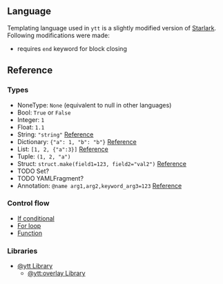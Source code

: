 ## Language

Templating language used in `ytt` is a slightly modified version of [Starlark](https://github.com/google/starlark-go/blob/master/doc/spec.md). Following modifications were made:

- requires `end` keyword for block closing

## Reference

### Types

- NoneType: `None` (equivalent to null in other languages)
- Bool: `True` or `False`
- Integer: `1`
- Float: `1.1`
- String: `"string"` [Reference](lang-ref-string.md)
- Dictionary: `{"a": 1, "b": "b"}` [Reference](lang-ref-dict.md)
- List: `[1, 2, {"a":3}]` [Reference](lang-ref-list.md)
- Tuple: `(1, 2, "a")`
- Struct: `struct.make(field1=123, field2="val2")` [Reference](lang-ref-ytt.md#struct)
- TODO Set?
- TODO YAMLFragment?
- Annotation: `@name arg1,arg2,keyword_arg3=123` [Reference](lang-ref-annotation.md)

### Control flow

- [If conditional](lang-ref-if.md)
- [For loop](lang-ref-for.md)
- [Function](lang-ref-def.md)

### Libraries

- [@ytt Library](lang-ref-ytt.md)
  - [@ytt:overlay Library](lang-ref-ytt-overlay.md)
